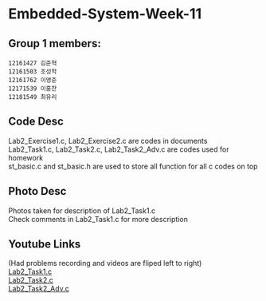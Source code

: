 # Embedded-System-Week-11
## Group 1 members:
```
12161427 김준혁
12161503 조성학
12161762 이영준
12171539 이홍찬
12181549 최유리
```
## Code Desc
Lab2_Exercise1.c, Lab2_Exercise2.c are codes in documents<br/>
Lab2_Task1.c, Lab2_Task2.c, Lab2_Task2_Adv.c are codes used for homework<br/>
st_basic.c and st_basic.h are used to store all function for all c codes on top<br/>

## Photo Desc
Photos taken for description of Lab2_Task1.c<br/>
Check comments in Lab2_Task1.c for more description<br/>

## Youtube Links
(Had problems recording and videos are fliped left to right)<br/>
[Lab2_Task1.c](https://youtu.be/Q6YB7c8Mw9Q)<br/>
[Lab2_Task2.c](https://youtu.be/pJHWb5lZCDw)<br/>
[Lab2_Task2_Adv.c](https://youtu.be/BKPpQTSx2FA)<br/>
